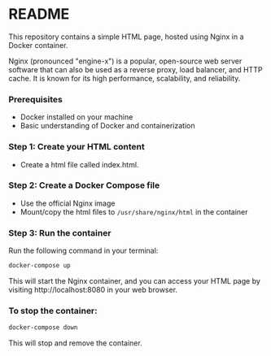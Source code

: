# README

This repository contains a simple HTML page, hosted using Nginx in a Docker container.

Nginx (pronounced "engine-x") is a popular, open-source web server software that can also be used as a reverse proxy, load balancer, and HTTP cache. It is known for its high performance, scalability, and reliability.

### Prerequisites

- Docker installed on your machine
- Basic understanding of Docker and containerization

### Step 1: Create your HTML content
 - Create a html file called index.html.

### Step 2: Create a Docker Compose file

 - Use the official Nginx image
 - Mount/copy the html files to `/usr/share/nginx/html` in the container

### Step 3: Run the container
Run the following command in your terminal:

```bash
docker-compose up
```
This will start the Nginx container, and you can access your HTML page by visiting http://localhost:8080 in your web browser.

### To stop the container:

```bash
docker-compose down
```
This will stop and remove the container.